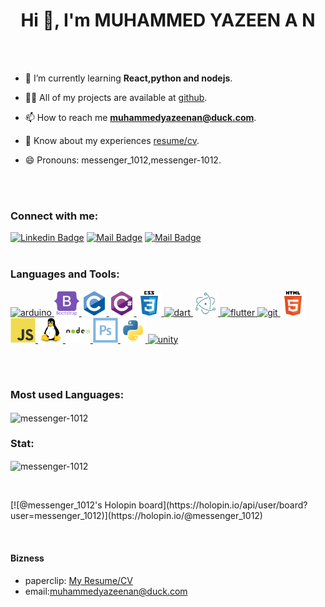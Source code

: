 <h1 align="center">Hi 👋, I'm MUHAMMED YAZEEN A N</h1>
<br>
</br>

- 🌱 I’m currently learning **React,python and nodejs**.

- 👨‍💻 All of my projects are available at [github]([](https://github.com/messenger-1012/)).

- 📫 How to reach me **muhammedyazeenan@duck.com**.

- 📄 Know about my experiences [resume/cv](http://muhammedyazeenan.live/).
- 😄 Pronouns: messenger_1012,messenger-1012.
<br>
<br>

<h3 align="left">Connect with me:</h3>

[![Linkedin Badge](https://img.shields.io/badge/-muhammedyazeenan-0e76a8?style=flat&labelColor=0e76a8&logo=linkedin&logoColor=white)](https://www.linkedin.com/in/muhammedyazeenan/) [![Mail Badge](https://img.shields.io/badge/-@messenger_1012-e84393?style=flat&labelColor=e84393&logo=instagram&logoColor=white)](https://www.instagram.com/messenger_1012/) [![Mail Badge](https://img.shields.io/badge/-muhammedyazeenan@duck.com-c0392b?style=flat&labelColor=c0392b&logo=gmail&logoColor=white)](mailto:muhammedyazeenan@duck.com)
<br>
<br>

<h3 align="left">Languages and Tools:</h3>
<p align="left"> <a href="https://developer.android.com" target="_blank">  <img src="https://cdn.worldvectorlogo.com/logos/arduino-1.svg" alt="arduino" width="40" height="40"/> </a> <a href="https://getbootstrap.com" target="_blank"> <img src="https://raw.githubusercontent.com/devicons/devicon/master/icons/bootstrap/bootstrap-plain-wordmark.svg" alt="bootstrap" width="40" height="40"/> </a> <a href="https://www.cprogramming.com/" target="_blank"> <img src="https://raw.githubusercontent.com/devicons/devicon/master/icons/c/c-original.svg" alt="c" width="40" height="40"/> </a> <a href="https://www.w3schools.com/cs/" target="_blank"> <img src="https://raw.githubusercontent.com/devicons/devicon/master/icons/csharp/csharp-original.svg" alt="csharp" width="40" height="40"/> </a> <a href="https://www.w3schools.com/css/" target="_blank"> <img src="https://raw.githubusercontent.com/devicons/devicon/master/icons/css3/css3-original-wordmark.svg" alt="css3" width="40" height="40"/> </a> <a href="https://dart.dev" target="_blank"> <img src="https://www.vectorlogo.zone/logos/dartlang/dartlang-icon.svg" alt="dart" width="40" height="40"/> </a> <a href="https://www.electronjs.org" target="_blank"> <img src="https://raw.githubusercontent.com/devicons/devicon/master/icons/electron/electron-original.svg" alt="electron" width="40" height="40"/> </a> <a href="https://flutter.dev" target="_blank"> <img src="https://www.vectorlogo.zone/logos/flutterio/flutterio-icon.svg" alt="flutter" width="40" height="40"/> </a> <a href="https://git-scm.com/" target="_blank"> <img src="https://www.vectorlogo.zone/logos/git-scm/git-scm-icon.svg" alt="git" width="40" height="40"/> </a> <a href="https://www.w3.org/html/" target="_blank"> <img src="https://raw.githubusercontent.com/devicons/devicon/master/icons/html5/html5-original-wordmark.svg" alt="html5" width="40" height="40"/> </a> <a href="https://developer.mozilla.org/en-US/docs/Web/JavaScript" target="_blank"> <img src="https://raw.githubusercontent.com/devicons/devicon/master/icons/javascript/javascript-original.svg" alt="javascript" width="40" height="40"/> </a> <a href="https://www.linux.org/" target="_blank"> <img src="https://raw.githubusercontent.com/devicons/devicon/master/icons/linux/linux-original.svg" alt="linux" width="40" height="40"/> </a> <a href="https://nodejs.org" target="_blank"> <img src="https://raw.githubusercontent.com/devicons/devicon/master/icons/nodejs/nodejs-original-wordmark.svg" alt="nodejs" width="40" height="40"/> </a> <a href="https://www.photoshop.com/en" target="_blank"> <img src="https://raw.githubusercontent.com/devicons/devicon/master/icons/photoshop/photoshop-line.svg" alt="photoshop" width="40" height="40"/> </a> <a href="https://www.python.org" target="_blank"> <img src="https://raw.githubusercontent.com/devicons/devicon/master/icons/python/python-original.svg" alt="python" width="40" height="40"/> </a> <a href="https://unity.com/" target="_blank"> <img src="https://www.vectorlogo.zone/logos/unity3d/unity3d-icon.svg" alt="unity" width="40" height="40"/> </a> </p>
<br>
<br>
<h3 align="left">Most used Languages:</h3>
<p><img align="center" src="https://github-readme-stats.vercel.app/api/top-langs?username=messenger-1012&show_icons=true&locale=en&layout=compact" alt="messenger-1012" /></p>

<h3 align="left">Stat:</h3>
<p><img align="center" src="https://github-readme-streak-stats.herokuapp.com/?user=messenger-1012&" alt="messenger-1012" /></p>
<br>
<p>[![@messenger_1012's Holopin board](https://holopin.io/api/user/board?user=messenger_1012)](https://holopin.io/@messenger_1012)<p>
<br>

#### Bizness
- paperclip: [My Resume/CV](https://muhammedyazeenan.live/mycv.pdf)
- email:muhammedyazeenan@duck.com
              
